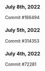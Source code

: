 ### July 8th, 2022

Commit #166494

### July 5th, 2022

Commit #314353


### July 4th, 2022

Commit #72281
